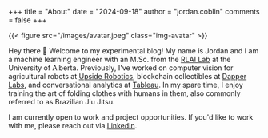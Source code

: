 +++
title = "About"
date = "2024-09-18"
author = "jordan.coblin"
comments = false
+++

{{< figure src="/images/avatar.jpeg" class="img-avatar" >}}

Hey there 👋 Welcome to my experimental blog! My name is Jordan and I am a machine learning engineer with an M.Sc. from the [RLAI Lab](http://rlai.ualberta.ca/) at the University of Alberta. Previously, I've worked on computer vision for agricultural robots at [Upside Robotics](https://upsiderobotics.com/), blockchain collectibles at [Dapper Labs](https://www.dapperlabs.com/), and conversational analytics at [Tableau](https://www.tableau.com/). In my spare time, I enjoy training the art of folding clothes with humans in them, also commonly referred to as Brazilian Jiu Jitsu.

I am currently open to work and project opportunities. If you'd like to work with me, please reach out via [LinkedIn](https://www.linkedin.com/in/jordan-coblin-59237597).